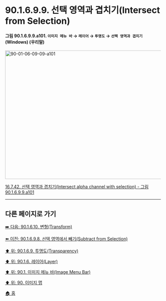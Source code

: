 # 90.1.6.9.9. 선택 영역과 겹치기(Intersect from Selection)

<a id="90-01-06-09-09-a101"></a>

#### 그림 90.1.6.9.9.a101. `이미지 메뉴 바` → `레이어` → `투명도` → `선택 영역과 겹치기` (Windows) (우리말)
<img width="574" height="414" alt="90-01-06-09-09-a101" src="https://github.com/user-attachments/assets/81594e59-481c-4c0c-959c-2e3be4eea6ce" />

[16.7.42. 선택 영역과 겹치기(Intersect alpha channel with selection) - 그림 90.1.6.9.9.a101](./16-07-42-intersect-alpha-channel-with-selection.md#90-01-06-09-09-a101)

***

## 다른 페이지로 가기

[➡️ 다음: 90.1.6.10. 변형(Transform)](./90-01-06-10-transform.md)

[⬅️ 이전: 90.1.6.9.8. 선택 영역에서 빼기(Subtract from Selection)](./90-01-06-09-08-subtract_from_selection.md)

[⬆️ 위: 90.1.6.9. 투명도(Transparency)](./90-01-06-09-00-transparency.md)

[⬆️ 위: 90.1.6. 레이어(Layer)](./90-01-06-00-layer.md)

[⬆️ 위: 90.1. 이미지 메뉴 바(Image Menu Bar)](./90-01-00-image-menu-bar.md)

[⬆️ 위: 90. 이미지 맵](./90-00-image-map.md)

[🏠 홈](./00-home.md)
